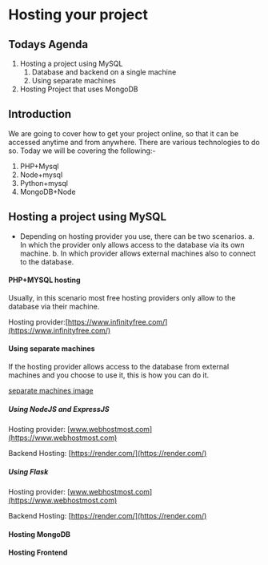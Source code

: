 # Hosting your project

## Todays Agenda
1. Hosting a project using MySQL
    1. Database and backend on a single machine
    2. Using separate machines
2. Hosting Project that uses MongoDB

## Introduction
We are going to cover how to get your project online, so that it can be accessed anytime and from anywhere. 
There are various technologies to do so. Today we will be covering the following:-
1. PHP+Mysql
2. Node+mysql
3. Python+mysql
4. MongoDB+Node

## Hosting a project using MySQL
- Depending on hosting provider you use, there can be two scenarios. 
    a. In which the provider only allows access to the database via its own machine.
    b. In which provider allows external machines also to connect to the database. 

#### PHP+MYSQL hosting
Usually, in this scenario most free hosting providers only allow to the database via their machine.

Hosting provider:[https://www.infinityfree.com/](https://www.infinityfree.com/)

#### Using separate machines
If the hosting provider allows access to the database from external machines and you choose to use it, this is how you can do it.

[separate machines image]()
##### Using NodeJS and ExpressJS
Hosting provider: [www.webhostmost.com](https://www.webhostmost.com)

Backend Hosting: [https://render.com/](https://render.com/)


##### Using Flask
Hosting provider: [www.webhostmost.com](https://www.webhostmost.com)

Backend Hosting: [https://render.com/](https://render.com/)



#### Hosting MongoDB 


#### Hosting Frontend

